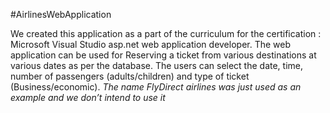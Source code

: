 
#AirlinesWebApplication

We created this application as a part of the curriculum for the certification : Microsoft Visual Studio asp.net web application developer.
The web application can be used for 
Reserving a ticket from various destinations at various dates as per the database.
The users can select the date, time, number of passengers (adults/children) and type of ticket (Business/economic).
*The name FlyDirect airlines was just used as an example and we don’t intend to use it*
